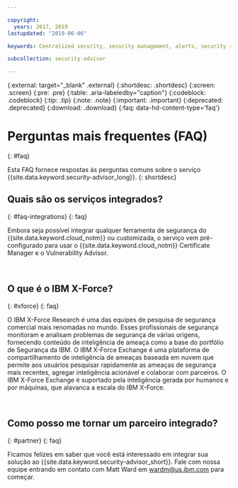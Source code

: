 ```yaml
---

copyright:
  years: 2017, 2019
lastupdated: "2019-06-06"

keywords: Centralized security, security management, alerts, security risk, insights, threat detection

subcollection: security-advisor

---
```



{:external: target="_blank" .external}
{:shortdesc: .shortdesc}
{:screen: .screen}
{:pre: .pre}
{:table: .aria-labeledby="caption"}
{:codeblock: .codeblock}
{:tip: .tip}
{:note: .note}
{:important: .important}
{:deprecated: .deprecated}
{:download: .download}
{:faq: data-hd-content-type='faq'}


# Perguntas mais frequentes (FAQ)
{: #faq}

Esta FAQ fornece respostas às perguntas comuns sobre o serviço {{site.data.keyword.security-advisor_long}}.
{: shortdesc}


## Quais são os serviços integrados?
{: #faq-integrations}
{: faq}

Embora seja possível integrar qualquer ferramenta de segurança do {{site.data.keyword.cloud_notm}} ou customizada, o serviço vem pré-configurado para usar o {{site.data.keyword.cloud_notm}} Certificate Manager e o Vulnerability Advisor.

</br>

## O que é o IBM X-Force?
{: #xforce}
{: faq}

O IBM X-Force Research é uma das equipes de pesquisa de segurança comercial mais renomadas no mundo. Esses profissionais de segurança monitoram e analisam problemas de segurança de várias origens, fornecendo conteúdo de inteligência de ameaça como a base do portfólio de Segurança da IBM. O IBM X-Force Exchange é uma plataforma de compartilhamento de inteligência de ameaças baseada em nuvem que permite aos usuários pesquisar rapidamente as ameaças de segurança mais recentes, agregar inteligência acionável e colaborar com parceiros. O IBM X-Force Exchange é suportado pela inteligência gerada por humanos e por máquinas, que alavanca a escala do IBM X-Force.

</br>

## Como posso me tornar um parceiro integrado?
{: #partner}
{: faq}

Ficamos felizes em saber que você está interessado em integrar sua solução ao {{site.data.keyword.security-advisor_short}}. Fale com nossa equipe entrando em contato com Matt Ward em wardm@us.ibm.com para começar.
